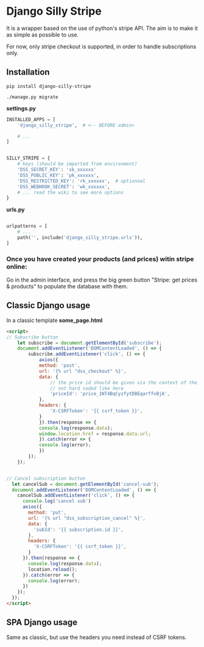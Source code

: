 # Django Silly Stripe

It is a wrapper based on the use of python's stripe API. The aim is
to make it as simple as possible to use.

For now, only stripe checkout is supported, in order to handle subscriptions
only.

## Installation

`pip install django-silly-stripe`

`./manage.py migrate`

**settings.py**
```python
INSTALLED_APPS = [
    'django_silly_stripe',  # <-- BEFORE admin>

    # ...
]


SILLY_STRIPE = {
    # keys (should be imported from environment)
    'DSS_SECRET_KEY': 'sk_xxxxxx'
    'DSS_PUBLIC_KEY': 'pk_xxxxxx',
    'DSS_RESTRICTED_KEY': 'rk_xxxxxx',  # optionnal
    'DSS_WEBHOOK_SECRET': 'wk_xxxxxx',
    # ... read the wiki to see more options
}

```

**urls.py**
```python

urlpatterns = [
    # ...
    path('', include('django_silly_stripe.urls')),
]
```

### Once you have created your products (and prices) witin stripe online:
Go in the admin interface, and press the big green button
"Stripe: get prices & products" to populate the database with them.



## Classic Django usage

In a classic template
**some_page.html**
```html
<script>
// Subscribe button
    let subscribe = document.getElementById('subscribe');
    document.addEventListener('DOMContentLoaded', () => {
        subscribe.addEventListener('click', () => {
            axios({
            method: 'post',
            url: '{% url "dss_checkout" %}',
            data: {
                // the price id should be given via the context of the view,
                // not hard coded like here
                'priceId': 'price_1NT4BqCyzfytDBEqarffvBjA',
            },
            headers: {
                'X-CSRFToken': '{{ csrf_token }}',
            }
            }).then(response => {
            console.log(response.data);
            window.location.href = response.data.url;
            }).catch(error => {
            console.log(error);
            })
        });
    });


// Cancel subscription button
  let cancelSub = document.getElementById('cancel-sub');
  document.addEventListener('DOMContentLoaded', () => {
    cancelSub.addEventListener('click', () => {
      console.log('cancel sub')
      axios({
        method: 'put',
        url: '{% url "dss_subscription_cancel" %}',
        data: {
          'subId': '{{ subscription.id }}',
        },
        headers: {
          'X-CSRFToken': '{{ csrf_token }}',
        }
      }).then(response => {
        console.log(response.data);
        location.reload();
      }).catch(error => {
        console.log(error);
      })
    });
  });
</script>

```

## SPA Django usage

Same as classic, but use the headers you need instead of CSRF tokens.
